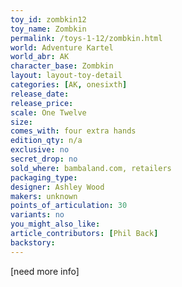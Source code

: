 ```yaml
---
toy_id: zombkin12
toy_name: Zombkin
permalink: /toys-1-12/zombkin.html
world: Adventure Kartel
world_abr: AK
character_base: Zombkin
layout: layout-toy-detail
categories: [AK, onesixth]
release_date: 
release_price:
scale: One Twelve
size:
comes_with: four extra hands
edition_qty: n/a
exclusive: no
secret_drop: no
sold_where: bambaland.com, retailers
packaging_type:
designer: Ashley Wood
makers: unknown
points_of_articulation: 30
variants: no
you_might_also_like:  
article_contributors: [Phil Back]
backstory:
---
```


[need more info]